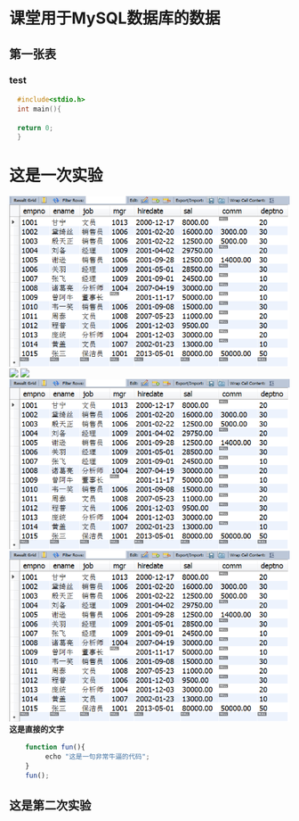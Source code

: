 # 课堂用于MySQL数据库的数据
## 第一张表
### test
```c
  #include<stdio.h>
  int main(){
  
  return 0;
  }
```

# 这是一次实验
![](https://github.com/JanoChenJava/test/blob/master/image/emp.png)
![](/test/blob/master/image/emp.png)
![](test/blob/master/image/emp.png)
![](image/emp.png)
![](/image/emp.png)
**这是直接的文字**

```js
    function fun(){
         echo "这是一句非常牛逼的代码";
    }
    fun();
```
## 这是第二次实验
